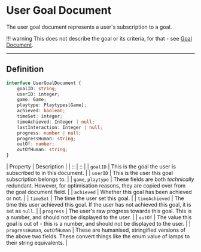 # User Goal Document

The user goal document represents a user's subscription
to a goal.

!!! warning
	This does not describe the goal or its criteria,
	for that - see [Goal Document](./goal.md).

*****

## Definition

```ts
interface UserGoalDocument {
	goalID: string;
	userID: integer;
	game: Game;
	playtype: Playtypes[Game];
	achieved: boolean;
	timeSet: integer;
	timeAchieved: Integer | null;
	lastInteraction: Integer | null;
	progress: number | null;
	progressHuman: string;
	outOf: number;
	outOfHuman: string;
}
```

| Property | Description |
| :: | :: |
| `goalID` | This is the goal the user is subscribed to in this document. |
| `userID` | This is the user this goal subscription belongs to. |
| `game`, `playtype` | These fields are both *technically* redundant. However, for optimisation reasons, they are copied over from the goal document field. |
| `achieved` | Whether this goal has been achieved or not. |
| `timeSet` | The time the user set this goal. |
| `timeAchieved` | The time this user achieved this goal. If the user has not achieved this goal, it is set as `null`. |
| `progress` | The user's raw progress towards this goal. This is a number, and should not be displayed to the user. |
| `outOf` | The value this goal is out of - this is a number, and should not be displayed to the user. |
| `progressHuman`, `outOfHuman` | These are humanised, stringified versions of the above two fields. These convert things like the enum value of lamps to their string equivalents. |
